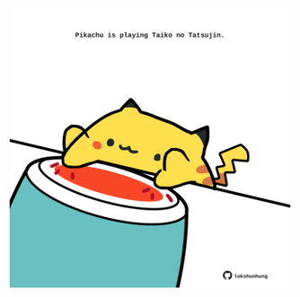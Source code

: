 <!-- built at 16/10/2023, 02:08:26 UTC -->
<p align="center">
  <img width="500" height="500" src="./ReadmeImage.svg">
</p>

